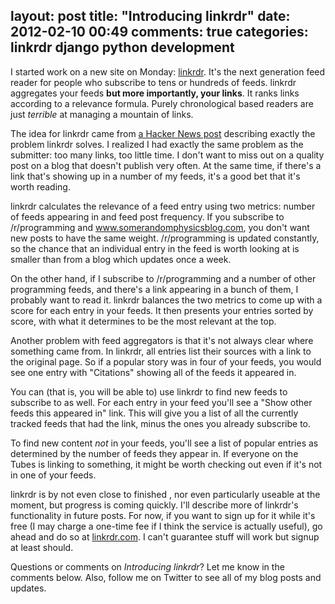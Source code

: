 layout: post
title: "Introducing linkrdr"
date: 2012-02-10 00:49
comments: true
categories: linkrdr django python development
---
I started work on a new site on Monday:
[linkrdr](http://www.linkrdr.com). It's the next
generation feed reader for people who subscribe to tens or hundreds of
feeds. linkrdr aggregates your feeds __but more importantly, your links__. It ranks
links according to a relevance formula. Purely chronological based readers
are just _terrible_ at managing a mountain of links.

The idea for linkrdr came from [a Hacker News post](http://news.ycombinator.com/item?id=3555923) describing exactly the
problem linkrdr solves. I realized I had exactly the same problem as the
submitter: too many links, too little time. I don't want to miss
out on a quality post on a blog that doesn't publish very often. At the
same time, if there's a link that's showing up in a number of my feeds,
it's a good bet that it's worth reading.
<!--more-->
linkrdr calculates the relevance of a feed entry using two
metrics: number of feeds appearing in and feed post frequency. If you
subscribe to /r/programming and www.somerandomphysicsblog.com, you don't
want new posts to have the same weight. /r/programming is updated
constantly, so the chance that an individual entry in the feed is worth
looking at is smaller than from a blog which updates once a week.

On the other hand, if I subscribe to /r/programming and a number of
other programming feeds, and there's a link appearing in a bunch of
them, I probably want to read it. linkrdr balances the two metrics to
come up with a score for each entry in your feeds. It then presents your
entries sorted by score, with what it determines to be the most relevant
at the top.

Another problem with feed aggregators is that it's not always clear
where something came from. In linkrdr, all entries list their sources
with a link to the original page. So if a popular story was in four of
your feeds, you would see one entry with "Citations" showing all of the
feeds it appeared in.

You can (that is, you will be able to) use linkrdr to find new feeds to
subscribe to as well. For each entry in your feed you'll see a "Show
other feeds this appeared in" link. This will give you a list of all the
currently tracked feeds that had the link, minus the ones you already
subscribe to.

To find new content _not_ in your feeds, you'll see a list of popular
entries as determined by the number of feeds they appear in. If everyone
on the Tubes is linking to something, it might be worth checking out
even if it's not in one of your feeds.

linkrdr is by not even close to finished , nor even particularly useable at the
moment, but progress is coming quickly. I'll describe more of linkrdr's
functionality in future posts. For now, if you want to sign up for it
while it's free (I may charge a one-time fee if I think the service is
actually useful), go ahead and do so at [linkrdr.com](http://www.linkrdr.com).
I can't guarantee stuff will work but signup at least should.

Questions or comments on _Introducing linkrdr_? Let me know in the comments below. 
Also, follow me on Twitter to see all of my blog posts and updates.
